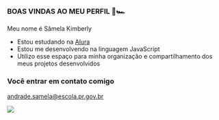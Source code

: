 ### BOAS VINDAS AO MEU PERFIL 🏁🏎️

  Meu nome é Sâmela Kimberly

 - Estou estudando na [Alura](https;//www.alura.com.br)
 - Estou me desenvolvendo na linguagem JavaScript
 - Utilizo esse espaço para minha organização e compartilhamento dos meus projetos desenvolvidos 

### Você entrar em contato comigo 

andrade.samela@escola.pr.gov.br

![](https://media.tenor.com/olZlJFMcImAAAAAd/haters-gonna-hate-kid.gif)
